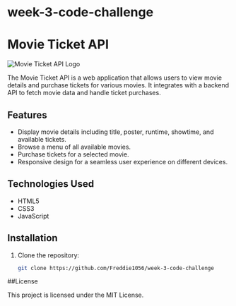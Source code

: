 # week-3-code-challenge
# Movie Ticket API

![Movie Ticket API Logo](/logo.png)

The Movie Ticket API is a web application that allows users to view movie details and purchase tickets for various movies. It integrates with a backend API to fetch movie data and handle ticket purchases.

## Features

- Display movie details including title, poster, runtime, showtime, and available tickets.
- Browse a menu of all available movies.
- Purchase tickets for a selected movie.
- Responsive design for a seamless user experience on different devices.

## Technologies Used

- HTML5
- CSS3
- JavaScript

## Installation

1. Clone the repository:

   ```bash
   git clone https://github.com/Freddie1056/week-3-code-challenge

##License

This project is licensed under the MIT License.